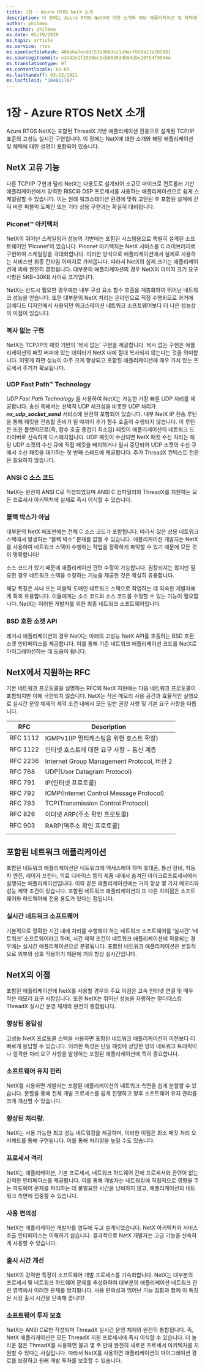 ```yaml
---
title: 1장 - Azure RTOS NetX 소개
description: 이 장에는 Azure RTOS NetX에 대한 소개와 해당 애플리케이션 및 혜택에 대한 설명이 포함되어 있습니다.
author: philmea
ms.author: philmea
ms.date: 05/19/2020
ms.topic: article
ms.service: rtos
ms.openlocfilehash: 48be6a7ecddc53b36b3cc1a9ecfb50a11e285881
ms.sourcegitcommit: e3d42e1f2920ec9cb002634b542bc20754f9544e
ms.translationtype: HT
ms.contentlocale: ko-KR
ms.lasthandoff: 03/22/2021
ms.locfileid: "104811707"
---
```

# <a name="chapter-1---introduction-to-azure-rtos-netx"></a>1장 - Azure RTOS NetX 소개

Azure RTOS NetX는 포함된 ThreadX 기반 애플리케이션 전용으로 설계된 TCP/IP 표준의 고성능 실시간 구현입니다. 이 장에는 NetX에 대한 소개와 해당 애플리케이션 및 혜택에 대한 설명이 포함되어 있습니다.

## <a name="netx-unique-features"></a>NetX 고유 기능

다른 TCP/IP 구현과 달리 NetX는 다용도로 설계되어 소규모 마이크로 컨트롤러 기반 애플리케이션에서 강력한 RISC와 DSP 프로세서를 사용하는 애플리케이션으로 쉽게 스케일링할 수 있습니다. 이는 원래 워크스테이션 환경에 맞춰 고안된 후 포함된 설계에 갇혀 버린 퍼블릭 도메인 또는 기타 상용 구현과는 확실히 대비됩니다.

### <a name="piconettrade-architecture"></a>Piconet&trade; 아키텍처

NetX의 뛰어난 스케일링과 성능의 기반에는 포함된 시스템용으로 특별히 설계된 소프트웨어인 ‘Piconet’이 있습니다. Piconet 아키텍처는 NetX 서비스를 C 라이브러리로 구현하여 스케일링을 극대화합니다. 이러한 방식으로 애플리케이션에서 실제로 사용하는 서비스만 최종 런타임 이미지로 가져옵니다. 따라서 NetX의 실제 크기는 애플리케이션에 의해 완전히 결정됩니다. 대부분의 애플리케이션의 경우 NetX의 이미지 크기 요구 사항은 5KB~30KB 사이로 크기입니다.

NetX는 반드시 필요한 경우에만 내부 구성 요소 함수 호출을 계층화하여 뛰어난 네트워크 성능을 얻습니다. 또한 대부분의 NetX 처리는 온라인으로 직접 수행되므로 과거에 임베디드 디자인에서 사용되던 워크스테이션 네트워크 소프트웨어보다 더 나은 성능상의 이점이 있습니다.</th>

### <a name="zero-copy-implementation"></a>복사 없는 구현

NetX는 TCP/IP의 패킷 기반의 ‘복사 없는’ 구현을 제공합니다. 복사 없는 구현은 애플리케이션의 패킷 버퍼에 있는 데이터가 NetX 내에 절대 복사되지 않는다는 것을 의미합니다. 이렇게 하면 성능이 아주 크게 향상되고 포함된 애플리케이션에 매우 가치 있는 프로세서 주기가 확보됩니다.

### <a name="udp-fast-pathtrade-technology"></a>UDP Fast Path&trade; Technology

*UDP Fast Path Technology* 을 사용하여 NetX는 가능한 가장 빠른 UDP 처리를 제공합니다. 송신 측에서는 선택적 UDP 체크섬을 비롯한 UDP 처리가 ***nx_udp_socket_send*** 서비스에 완전히 포함되어 있습니다. 내부 NetX IP 전송 루틴을 통해 패킷을 전송할 준비가 될 때까지 추가 함수 호출이 수행되지 않습니다. 이 루틴은 또한 플랫이므로(즉, 함수 호출 중첩이 최소임) 패킷이 애플리케이션의 네트워크 드라이버로 신속하게 디스패치됩니다. UDP 패킷이 수신되면 NetX 패킷 수신 처리는 해당 UDP 소켓의 수신 큐에 직접 패킷을 배치하거나 일시 중단되어 UDP 소켓의 수신 큐에서 수신 패킷을 대기하는 첫 번째 스레드에 제공합니다. 추가 ThreadX 컨텍스트 전환은 필요하지 않습니다.

### <a name="ansi-c-source-code"></a>ANSI C 소스 코드

NetX는 완전히 ANSI C로 작성되었으며 ANSI C 컴파일러와 ThreadX를 지원하는 모든 프로세서 아키텍처에 실제로 즉시 이식할 수 있습니다.

### <a name="not-a-black-box"></a>블랙 박스가 아님

대부분의 NetX 배포판에는 전체 C 소스 코드가 포함됩니다. 따라서 많은 상용 네트워크 스택에서 발생하는 “블랙 박스” 문제를 없앨 수 있습니다. 애플리케이션 개발자는 NetX를 사용하여 네트워크 스택이 수행하는 작업을 정확하게 파악할 수 있기 때문에 모든 것이 명확합니다!
  
소스 코드가 있기 때문에 애플리케이션 관련 수정이 가능합니다. 권장되지는 않지만 필요한 경우 네트워크 스택을 수정하는 기능을 제공한 것은 확실히 유용합니다.  

해당 특징은 사내 또는 퍼블릭 도메인 네트워크 스택으로 작업하는 데 익숙한 개발자에게 특히 유용합니다. 이들에게는 소스 코드와 소스 코드를 수정할 수 있는 기능이 필요합니다. NetX는 이러한 개발자를 위한 최종 네트워크 소프트웨어입니다.

### <a name="bsd-compatible-socket-api"></a>BSD 호환 소켓 API

레거시 애플리케이션의 경우 NetX는 아래의 고성능 NetX API를 호출하는 BSD 호환 소켓 인터페이스를 제공합니다. 이를 통해 기존 네트워크 애플리케이션 코드를 NetX로 마이그레이션하는 데 도움이 됩니다.

## <a name="rfcs-supported-by-netx"></a>NetX에서 지원하는 RFC

기본 네트워크 프로토콜을 설명하는 RFC의 NetX 지원에는 다음 네트워크 프로토콜이 포함되지만 이에 국한되지 않습니다. NetX는 작은 메모리 사용 공간과 효율적인 실행으로 실시간 운영 체제의 제약 조건 내에서 모든 일반 권장 사항 및 기본 요구 사항을 따릅니다.

| RFC      | Description                                            |
|----------|--------------------------------------------------------|
| RFC 1112 | IGMPv1(IP 멀티캐스팅을 위한 호스트 확장)           |
| RFC 1122 | 인터넷 호스트에 대한 요구 사항 - 통신 계층 |
| RFC 2236 | Internet Group Management Protocol, 버전 2          |
| RFC 768  | UDP(User Datagram Protocol)                           |
| RFC 791  | IP(인터넷 프로토콜)                                 |
| RFC 792  | ICMP(Internet Control Message Protocol)               |
| RFC 793  | TCP(Transmission Control Protocol)                    |
| RFC 826  | 이더넷 ARP(주소 확인 프로토콜)             |
| RFC 903  | RARP(역주소 확인 프로토콜)             |
|          |                                                        |

## <a name="embedded-network-applications"></a>포함된 네트워크 애플리케이션

포함된 네트워크 애플리케이션은 네트워크에 액세스해야 하며 휴대폰, 통신 장비, 자동차 엔진, 레이저 프린터, 의료 디바이스 등의 제품 내에서 숨겨진 마이크로프로세서에서 실행되는 애플리케이션입니다. 이와 같은 애플리케이션에는 거의 항상 몇 가지 메모리와 성능 제약 조건이 있습니다. 포함된 네트워크 애플리케이션의 또 다른 차이점은 소프트웨어와 하드웨어에 전용 용도가 있다는 점입니다.

### <a name="real-time-network-software"></a>실시간 네트워크 소프트웨어  

기본적으로 정확한 시간 내에 처리를 수행해야 하는 네트워크 소프트웨어를 ‘실시간’ ‘네트워크’ 소프트웨어라고 하며, 시간 제약 조건이 네트워크 애플리케이션에 적용되는 경우에는 실시간 애플리케이션으로 분류됩니다. 포함된 네트워크 애플리케이션은 본질적으로 외부와 상호 작용하기 때문에 거의 항상 실시간입니다.

## <a name="netx-benefits"></a>NetX의 이점

포함된 애플리케이션에 NetX를 사용할 경우의 주요 이점은 고속 인터넷 연결 및 매우 작은 메모리 요구 사항입니다. 또한 NetX는 뛰어난 성능을 자랑하는 멀티태스킹 ThreadX 실시간 운영 체제와 완전히 통합됩니다.

### <a name="improved-responsiveness"></a>향상된 응답성  

고성능 NetX 프로토콜 스택을 사용하면 포함된 네트워크 애플리케이션이 이전보다 더 빠르게 응답할 수 있습니다. 이러한 특성은 단일 패킷에 상당한 양의 네트워크 트래픽이나 엄격한 처리 요구 사항을 발생하는 포함된 애플리케이션에 특히 중요합니다.

### <a name="software-maintenance"></a>소프트웨어 유지 관리

NetX를 사용하면 개발자는 포함된 애플리케이션의 네트워크 측면을 쉽게 분할할 수 있습니다. 분할을 통해 전체 개발 프로세스를 쉽게 진행하고 향후 소프트웨어 유지 관리를 크게 개선할 수 있습니다.

### <a name="increased-throughput"></a>향상된 처리량.

NetX는 사용 가능한 최고 성능 네트워킹을 제공하며, 이러한 이점은 최소 패킷 처리 오버헤드를 통해 구현됩니다. 이를 통해 처리량을 높일 수도 있습니다.

### <a name="processor-isolation"></a>프로세서 격리

NetX는 애플리케이션, 기본 프로세서, 네트워크 하드웨어 간에 프로세서와 관련이 없는 강력한 인터페이스를 제공합니다. 이를 통해 개발자는 네트워킹에 직접적으로 영향을 주는 하드웨어 문제를 처리하는 데 불필요한 시간을 낭비하지 않고, 애플리케이션의 네트워크 측면에 집중할 수 있습니다.

### <a name="ease-of-use"></a>사용 편의성

NetX는 애플리케이션 개발자를 염두에 두고 설계되었습니다. NetX 아키텍처와 서비스 호출 인터페이스는 이해하기 쉽습니다. 결과적으로 NetX 개발자는 고급 기능을 신속하게 사용할 수 있습니다.

### <a name="improve-time-to-market"></a>출시 시간 개선

NetX의 강력한 특징이 소프트웨어 개발 프로세스를 가속화합니다. NetX는 대부분의 프로세서 및 네트워크 하드웨어 문제를 추상화하여 대부분의 애플리케이션 네트워크 관련 영역에서 이러한 문제를 방지합니다. 사용 편의성과 뛰어난 기능 집합과 함께 이 특징은 시장 출시 시간을 단축해 줍니다!

### <a name="protecting-the-software-investment"></a>소프트웨어 투자 보호

NetX는 ANSI C로만 작성되며 ThreadX 실시간 운영 체제와 완전히 통합됩니다. 즉, NetX 애플리케이션은 모든 ThreadX 지원 프로세서에 즉시 이식할 수 있습니다. 더 놀라운 점은 ThreadX를 사용하면 불과 몇 주 만에 완전히 새로운 프로세서 아키텍처를 지원할 수 있다는 사실입니다. 따라서 NetX를 사용하면 애플리케이션의 마이그레이션 경로를 보장하고 원래 개발 투자를 보호할 수 있습니다.
